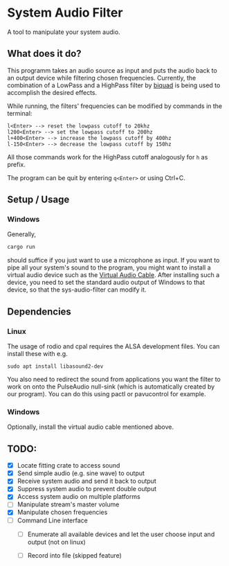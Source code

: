 # System Audio Filter

A tool to manipulate your system audio.

## What does it do?

This programm takes an audio source as input and puts the audio back to an output device
while filtering chosen frequencies. Currently, the combination of a LowPass and a
HighPass filter by [biquad](https://docs.rs/biquad/0.4.1/biquad/)
is being used to accomplish the desired effects.

While running, the filters' frequencies can be modified by commands in the terminal:
```
l<Enter> --> reset the lowpass cutoff to 20khz
l200<Enter> --> set the lowpass cutoff to 200hz
l+400<Enter> --> increase the lowpass cutoff by 400hz
l-150<Enter> --> decrease the lowpass cutoff by 150hz
```
All those commands work for the HighPass cutoff analogously for `h` as prefix.

The program can be quit by entering `q<Enter>` or using Ctrl+C.


## Setup / Usage

### Windows
Generally,
```powershell
cargo run
```
should suffice if you just want to use a microphone as input. If you want to pipe all your
system's sound to the program, you might want to install a virtual audio device such as the
[Virtual Audio Cable](https://vb-audio.com/Cable/). After installing such a device, you need to set the standard
audio output of Windows to that device, so that the sys-audio-filter can modify it.


## Dependencies

### Linux
The usage of rodio and cpal requires the ALSA development files. You can install these with e.g.
```
sudo apt install libasound2-dev
```

You also need to redirect the sound from applications you want the filter to work on onto the PulseAudio null-sink (which is automatically created by our program). You can do this using pactl or pavucontrol for example.

### Windows
Optionally, install the virtual audio cable mentioned above.


## TODO:

- [x] Locate fitting crate to access sound
- [x] Send simple audio (e.g. sine wave) to output
- [x] Receive system audio and send it back to output
- [x] Suppress system audio to prevent double output
- [x] Access system audio on multiple platforms
- [ ] Manipulate stream's master volume
- [x] Manipulate chosen frequencies
- [ ] Command Line interface
  - [ ] Enumerate all available devices and let the user choose input and output (not on linux)
  - [ ] Record into file (skipped feature)

